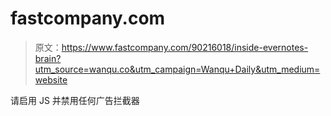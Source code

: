 # fastcompany.com

> 原文：<https://www.fastcompany.com/90216018/inside-evernotes-brain?utm_source=wanqu.co&utm_campaign=Wanqu+Daily&utm_medium=website>

请启用 JS 并禁用任何广告拦截器